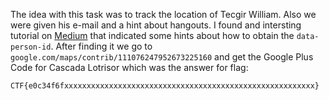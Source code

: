 The idea with this task was to track the location of Tecgir William. Also we were
given his e-mail and a hint about hangouts. I found and intersting tutorial on
[Medium](https://medium.com/week-in-osint/keeping-a-grip-on-googleids-506814ae098b) that indicated some hints about how to obtain the `data-person-id`.
After finding it we go to `google.com/maps/contrib/111076247952673225160` and get the Google Plus Code
for Cascada Lotrisor which was the answer for flag:

```
CTF{e0c34f6fxxxxxxxxxxxxxxxxxxxxxxxxxxxxxxxxxxxxxxxxxxxxxxxxxxxxxxxx}
```
